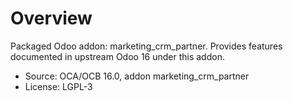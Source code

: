 # Overview

Packaged Odoo addon: marketing_crm_partner. Provides features documented in upstream Odoo 16 under this addon.

- Source: OCA/OCB 16.0, addon marketing_crm_partner
- License: LGPL-3

